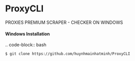 # ProxyCLI
PROXIES PREMIUM SCRAPER - CHECKER ON WINDOWS

#### Windows Installation

.. code-block:: bash

    $ git clone https://github.com/huynhmainhatminh/ProxyCLI
